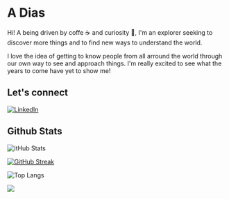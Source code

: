# A Dias

Hi! A being driven by coffe ☕ and curiosity 🚀, I'm an explorer seeking to discover more things and to find new ways to understand the world. 

I love the idea of getting to know people from all arround the world through our own way to see and approach things. I'm really excited to see what the years to come have yet to show me!

## Let's connect
[![LinkedIn](https://img.shields.io/badge/LinkedIn-000?style=for-the-badge&logo=linkedin&logoColor=0E76A8)](https://www.linkedin.com/in/SEUUSERNAME/)    	
## Github Stats
![itHub Stats](https://github-readme-stats.vercel.app/api?username=a-dornez&theme=&bg_color=000&border_color=30A3DC&show_icons=true&icon_color=FFA726&hide_title=true&text_color=FFF)

[![GitHub Streak](https://streak-stats.demolab.com/?user=a-dornez&theme=vision-friendly-dark&background=000&border=30A3DC&dates=FFF)](https://git.io/streak-stats)


![Top Langs](https://github-readme-stats-git-masterrstaa-rickstaa.vercel.app/api/top-langs/?username=a-dornez&layout=compact&bg_color=000&border_color=30A3DC&title_color=FFA726&text_color=FFF)

![](https://komarev.com/ghpvc/?username=a-dornez&style=for-the-badge)
